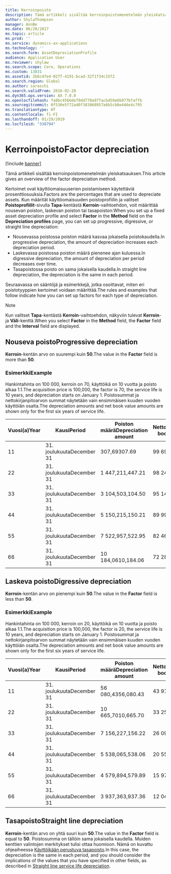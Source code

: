 ```yaml
---
title: Kerroinpoisto
description: Tämä artikkeli sisältää kerroinpoistomenetelmän yleiskatsauksen.
author: ShylaThompson
manager: AnnBe
ms.date: 06/20/2017
ms.topic: article
ms.prod: ''
ms.service: dynamics-ax-applications
ms.technology: ''
ms.search.form: AssetDepreciationProfile
audience: Application User
ms.reviewer: shylaw
ms.search.scope: Core, Operations
ms.custom: 13831
ms.assetid: 2b6c4fe4-02ff-4191-bcad-32f1f34c15f2
ms.search.region: Global
ms.author: saraschi
ms.search.validFrom: 2016-02-28
ms.dyn365.ops.version: AX 7.0.0
ms.openlocfilehash: fa8bc4566def9dd770a97facb459e6b977bfaffb
ms.sourcegitcommit: 0f530e5f72a40f383868957a6b5cb0e446e4c795
ms.translationtype: HT
ms.contentlocale: fi-FI
ms.lasthandoff: 01/29/2019
ms.locfileid: "338794"
---
```

# <a name="factor-depreciation"></a><span data-ttu-id="84411-103">Kerroinpoisto</span><span class="sxs-lookup"><span data-stu-id="84411-103">Factor depreciation</span></span>

[!include [banner](../includes/banner.md)]

<span data-ttu-id="84411-104">Tämä artikkeli sisältää kerroinpoistomenetelmän yleiskatsauksen.</span><span class="sxs-lookup"><span data-stu-id="84411-104">This article gives an overview of the factor depreciation method.</span></span>

<span data-ttu-id="84411-105">Kertoimet ovat käyttöomaisuuserien poistamiseen käytettäviä prosenttiosuuksia.</span><span class="sxs-lookup"><span data-stu-id="84411-105">Factors are the percentages that are used to depreciate assets.</span></span> <span data-ttu-id="84411-106">Kun määrität käyttöomaisuuden poistoprofiilin ja valitset **Poistoprofiilit**-sivulla **Tapa**-kentästä **Kerroin**-vaihtoehdon, voit määrittää nousevan poiston, laskevan poiston tai tasapoiston:</span><span class="sxs-lookup"><span data-stu-id="84411-106">When you set up a fixed asset depreciation profile and select **Factor** in the **Method** field on the **Depreciation profiles** page, you can set up progressive, digressive, or straight line depreciation:</span></span>

-   <span data-ttu-id="84411-107">Nousevassa poistossa poiston määrä kasvaa jokaisella poistokaudella.</span><span class="sxs-lookup"><span data-stu-id="84411-107">In progressive depreciation, the amount of depreciation increases each depreciation period.</span></span>
-   <span data-ttu-id="84411-108">Laskevassa poistossa poiston määrä pienenee ajan kuluessa.</span><span class="sxs-lookup"><span data-stu-id="84411-108">In digressive depreciation, the amount of depreciation per period decreases over time.</span></span>
-   <span data-ttu-id="84411-109">Tasapoistossa poisto on sama jokaisella kaudella.</span><span class="sxs-lookup"><span data-stu-id="84411-109">In straight line depreciation, the depreciation is the same in each period.</span></span>

<span data-ttu-id="84411-110">Seuraavassa on sääntöjä ja esimerkkejä, jotka osoittavat, miten eri poistotyyppien kertoimet voidaan määrittää.</span><span class="sxs-lookup"><span data-stu-id="84411-110">The rules and examples that follow indicate how you can set up factors for each type of depreciation.</span></span> 

> [!NOTE] 
> <span data-ttu-id="84411-111">Kun valitset **Tapa**-kentästä **Kerroin**-vaihtoehdon, näkyviin tulevat **Kerroin**- ja **Väli**-kenttä.</span><span class="sxs-lookup"><span data-stu-id="84411-111">When you select **Factor** in the **Method** field, the **Factor** field and the **Interval** field are displayed.</span></span>

## <a name="progressive-depreciation"></a><span data-ttu-id="84411-112">Nouseva poisto</span><span class="sxs-lookup"><span data-stu-id="84411-112">Progressive depreciation</span></span>
<span data-ttu-id="84411-113">**Kerroin**-kentän arvo on suurempi kuin **50**.</span><span class="sxs-lookup"><span data-stu-id="84411-113">The value in the **Factor** field is more than **50**.</span></span>

### <a name="example"></a><span data-ttu-id="84411-114">Esimerkki</span><span class="sxs-lookup"><span data-stu-id="84411-114">Example</span></span>

<span data-ttu-id="84411-115">Hankintahinta on 100 000, kerroin on 70, käyttöikä on 10 vuotta ja poisto alkaa 1.1.</span><span class="sxs-lookup"><span data-stu-id="84411-115">The acquisition price is 100,000, the factor is 70, the service life is 10 years, and depreciation starts on January 1.</span></span> <span data-ttu-id="84411-116">Poistosummat ja nettokirjanpitoarvon summat näytetään vain ensimmäisen kuuden vuoden käyttöiän osalta.</span><span class="sxs-lookup"><span data-stu-id="84411-116">The depreciation amounts and net book value amounts are shown only for the first six years of service life.</span></span>

| <span data-ttu-id="84411-117">Vuosi(a)</span><span class="sxs-lookup"><span data-stu-id="84411-117">Year</span></span> | <span data-ttu-id="84411-118">Kausi</span><span class="sxs-lookup"><span data-stu-id="84411-118">Period</span></span>      | <span data-ttu-id="84411-119">Poiston määrä</span><span class="sxs-lookup"><span data-stu-id="84411-119">Depreciation amount</span></span> | <span data-ttu-id="84411-120">Nettokirjanpitoarvo</span><span class="sxs-lookup"><span data-stu-id="84411-120">Net book value amount</span></span> |
|------|-------------|---------------------|-----------------------|
| <span data-ttu-id="84411-121">1</span><span class="sxs-lookup"><span data-stu-id="84411-121">1</span></span>    | <span data-ttu-id="84411-122">31. joulukuuta</span><span class="sxs-lookup"><span data-stu-id="84411-122">December 31</span></span> | <span data-ttu-id="84411-123">307,69</span><span class="sxs-lookup"><span data-stu-id="84411-123">307.69</span></span>              | <span data-ttu-id="84411-124">99 692,31</span><span class="sxs-lookup"><span data-stu-id="84411-124">99,692.31</span></span>             |
| <span data-ttu-id="84411-125">2</span><span class="sxs-lookup"><span data-stu-id="84411-125">2</span></span>    | <span data-ttu-id="84411-126">31. joulukuuta</span><span class="sxs-lookup"><span data-stu-id="84411-126">December 31</span></span> | <span data-ttu-id="84411-127">1 447,21</span><span class="sxs-lookup"><span data-stu-id="84411-127">1,447.21</span></span>            | <span data-ttu-id="84411-128">98 245,10</span><span class="sxs-lookup"><span data-stu-id="84411-128">98,245.10</span></span>             |
| <span data-ttu-id="84411-129">3</span><span class="sxs-lookup"><span data-stu-id="84411-129">3</span></span>    | <span data-ttu-id="84411-130">31. joulukuuta</span><span class="sxs-lookup"><span data-stu-id="84411-130">December 31</span></span> | <span data-ttu-id="84411-131">3 104,50</span><span class="sxs-lookup"><span data-stu-id="84411-131">3,104.50</span></span>            | <span data-ttu-id="84411-132">95 140,60</span><span class="sxs-lookup"><span data-stu-id="84411-132">95,140.60</span></span>             |
| <span data-ttu-id="84411-133">4</span><span class="sxs-lookup"><span data-stu-id="84411-133">4</span></span>    | <span data-ttu-id="84411-134">31. joulukuuta</span><span class="sxs-lookup"><span data-stu-id="84411-134">December 31</span></span> | <span data-ttu-id="84411-135">5 150,21</span><span class="sxs-lookup"><span data-stu-id="84411-135">5,150.21</span></span>            | <span data-ttu-id="84411-136">89 990,39</span><span class="sxs-lookup"><span data-stu-id="84411-136">89,990.39</span></span>             |
| <span data-ttu-id="84411-137">5</span><span class="sxs-lookup"><span data-stu-id="84411-137">5</span></span>    | <span data-ttu-id="84411-138">31. joulukuuta</span><span class="sxs-lookup"><span data-stu-id="84411-138">December 31</span></span> | <span data-ttu-id="84411-139">7 522,95</span><span class="sxs-lookup"><span data-stu-id="84411-139">7,522.95</span></span>            | <span data-ttu-id="84411-140">82 467,44</span><span class="sxs-lookup"><span data-stu-id="84411-140">82,467.44</span></span>             |
| <span data-ttu-id="84411-141">6</span><span class="sxs-lookup"><span data-stu-id="84411-141">6</span></span>    | <span data-ttu-id="84411-142">31. joulukuuta</span><span class="sxs-lookup"><span data-stu-id="84411-142">December 31</span></span> | <span data-ttu-id="84411-143">10 184,06</span><span class="sxs-lookup"><span data-stu-id="84411-143">10,184.06</span></span>           | <span data-ttu-id="84411-144">72 283,38</span><span class="sxs-lookup"><span data-stu-id="84411-144">72,283.38</span></span>             |

## <a name="digressive-depreciation"></a><span data-ttu-id="84411-145">Laskeva poisto</span><span class="sxs-lookup"><span data-stu-id="84411-145">Digressive depreciation</span></span>
<span data-ttu-id="84411-146">**Kerroin**-kentän arvo on pienempi kuin **50**.</span><span class="sxs-lookup"><span data-stu-id="84411-146">The value in the **Factor** field is less than **50**.</span></span>

### <a name="example"></a><span data-ttu-id="84411-147">Esimerkki</span><span class="sxs-lookup"><span data-stu-id="84411-147">Example</span></span>

<span data-ttu-id="84411-148">Hankintahinta on 100 000, kerroin on 20, käyttöikä on 10 vuotta ja poisto alkaa 1.1.</span><span class="sxs-lookup"><span data-stu-id="84411-148">The acquisition price is 100,000, the factor is 20, the service life is 10 years, and depreciation starts on January 1.</span></span> <span data-ttu-id="84411-149">Poistosummat ja nettokirjanpitoarvon summat näytetään vain ensimmäisen kuuden vuoden käyttöiän osalta.</span><span class="sxs-lookup"><span data-stu-id="84411-149">The depreciation amounts and net book value amounts are shown only for the first six years of service life.</span></span>

| <span data-ttu-id="84411-150">Vuosi(a)</span><span class="sxs-lookup"><span data-stu-id="84411-150">Year</span></span> | <span data-ttu-id="84411-151">Kausi</span><span class="sxs-lookup"><span data-stu-id="84411-151">Period</span></span>      | <span data-ttu-id="84411-152">Poiston määrä</span><span class="sxs-lookup"><span data-stu-id="84411-152">Depreciation amount</span></span> | <span data-ttu-id="84411-153">Nettokirjanpitoarvo</span><span class="sxs-lookup"><span data-stu-id="84411-153">Net book value amount</span></span> |
|------|-------------|---------------------|-----------------------|
| <span data-ttu-id="84411-154">1</span><span class="sxs-lookup"><span data-stu-id="84411-154">1</span></span>    | <span data-ttu-id="84411-155">31. joulukuuta</span><span class="sxs-lookup"><span data-stu-id="84411-155">December 31</span></span> | <span data-ttu-id="84411-156">56 080,43</span><span class="sxs-lookup"><span data-stu-id="84411-156">56,080.43</span></span>           | <span data-ttu-id="84411-157">43 919,57</span><span class="sxs-lookup"><span data-stu-id="84411-157">43,919.57</span></span>             |
| <span data-ttu-id="84411-158">2</span><span class="sxs-lookup"><span data-stu-id="84411-158">2</span></span>    | <span data-ttu-id="84411-159">31. joulukuuta</span><span class="sxs-lookup"><span data-stu-id="84411-159">December 31</span></span> | <span data-ttu-id="84411-160">10 665,70</span><span class="sxs-lookup"><span data-stu-id="84411-160">10,665.70</span></span>           | <span data-ttu-id="84411-161">33 253,87</span><span class="sxs-lookup"><span data-stu-id="84411-161">33,253.87</span></span>             |
| <span data-ttu-id="84411-162">3</span><span class="sxs-lookup"><span data-stu-id="84411-162">3</span></span>    | <span data-ttu-id="84411-163">31. joulukuuta</span><span class="sxs-lookup"><span data-stu-id="84411-163">December 31</span></span> | <span data-ttu-id="84411-164">7 156,22</span><span class="sxs-lookup"><span data-stu-id="84411-164">7,156.22</span></span>            | <span data-ttu-id="84411-165">26 097,65</span><span class="sxs-lookup"><span data-stu-id="84411-165">26,097.65</span></span>             |
| <span data-ttu-id="84411-166">4</span><span class="sxs-lookup"><span data-stu-id="84411-166">4</span></span>    | <span data-ttu-id="84411-167">31. joulukuuta</span><span class="sxs-lookup"><span data-stu-id="84411-167">December 31</span></span> | <span data-ttu-id="84411-168">5 538,06</span><span class="sxs-lookup"><span data-stu-id="84411-168">5,538.06</span></span>            | <span data-ttu-id="84411-169">20 559,59</span><span class="sxs-lookup"><span data-stu-id="84411-169">20,559.59</span></span>             |
| <span data-ttu-id="84411-170">5</span><span class="sxs-lookup"><span data-stu-id="84411-170">5</span></span>    | <span data-ttu-id="84411-171">31. joulukuuta</span><span class="sxs-lookup"><span data-stu-id="84411-171">December 31</span></span> | <span data-ttu-id="84411-172">4 579,89</span><span class="sxs-lookup"><span data-stu-id="84411-172">4,579.89</span></span>            | <span data-ttu-id="84411-173">15 979,70</span><span class="sxs-lookup"><span data-stu-id="84411-173">15,979.70</span></span>             |
| <span data-ttu-id="84411-174">6</span><span class="sxs-lookup"><span data-stu-id="84411-174">6</span></span>    | <span data-ttu-id="84411-175">31. joulukuuta</span><span class="sxs-lookup"><span data-stu-id="84411-175">December 31</span></span> | <span data-ttu-id="84411-176">3 937,36</span><span class="sxs-lookup"><span data-stu-id="84411-176">3,937.36</span></span>            | <span data-ttu-id="84411-177">12 042,34</span><span class="sxs-lookup"><span data-stu-id="84411-177">12,042.34</span></span>             |

## <a name="straight-line-depreciation"></a><span data-ttu-id="84411-178">Tasapoisto</span><span class="sxs-lookup"><span data-stu-id="84411-178">Straight line depreciation</span></span>
<span data-ttu-id="84411-179">**Kerroin**-kentän arvo on yhtä suuri kuin **50**.</span><span class="sxs-lookup"><span data-stu-id="84411-179">The value in the **Factor** field is equal to **50**.</span></span> <span data-ttu-id="84411-180">Poistosumma on tällöin sama jokaisella kaudella. Muiden kenttien valintojen merkitykset tulisi ottaa huomioon. Nämä on kuvattu ohjeaiheessa [Käyttöikään perustuva tasapoisto](straight-line-service-life-depreciation.md).</span><span class="sxs-lookup"><span data-stu-id="84411-180">In this case, the depreciation is the same in each period, and you should consider the implications of the values that you have specified in other fields, as described in [Straight line service life depreciation](straight-line-service-life-depreciation.md).</span></span>



